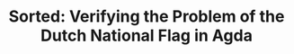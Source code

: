 ---
title: ! 'Sorted: Verifying the Problem of the Dutch National Flag in Agda'
paper-url: http://www.staff.science.uu.nl/~swier004/Publications/DutchNationalFlag.pdf
authors:
- Wouter Swierstra
type: paper
tags:
- Agda
- algorithms
doHaskell-type: functional pearl
dohaskell-year: 2011
---
